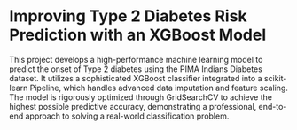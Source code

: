 # Improving Type 2 Diabetes Risk Prediction with an XGBoost Model
This project develops a high-performance machine learning model to predict the onset of Type 2 diabetes using the PIMA Indians Diabetes dataset. It utilizes a sophisticated XGBoost classifier integrated into a scikit-learn Pipeline, which handles advanced data imputation and feature scaling. The model is rigorously optimized through GridSearchCV to achieve the highest possible predictive accuracy, demonstrating a professional, end-to-end approach to solving a real-world classification problem.
